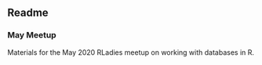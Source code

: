 ## Readme

### May Meetup

Materials for the May 2020 RLadies meetup on working with databases in R. 
